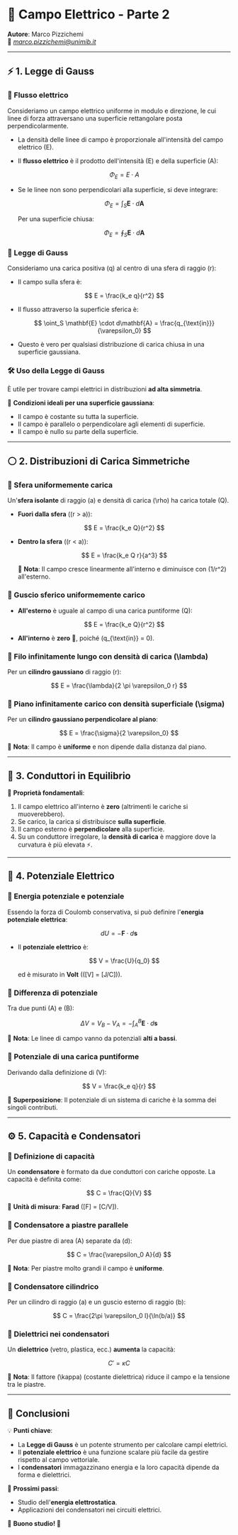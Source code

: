 # 📡 Campo Elettrico - Parte 2

**Autore**: Marco Pizzichemi  
📧 *marco.pizzichemi@unimib.it*  

---

## ⚡ 1. Legge di Gauss

### 🔹 Flusso elettrico  
Consideriamo un campo elettrico uniforme in modulo e direzione, le cui linee di forza attraversano una superficie rettangolare posta perpendicolarmente.  

- La densità delle linee di campo è proporzionale all'intensità del campo elettrico \(E\).
- Il **flusso elettrico** è il prodotto dell'intensità \(E\) e della superficie \(A\):

  $$
  \Phi_E = E \cdot A
  $$

- Se le linee non sono perpendicolari alla superficie, si deve integrare:

  $$
  \Phi_E = \int_S \mathbf{E} \cdot d\mathbf{A}
  $$

  Per una superficie chiusa:

  $$
  \Phi_E = \oint_S \mathbf{E} \cdot d\mathbf{A}
  $$

### 🔹 Legge di Gauss  
Consideriamo una carica positiva \(q\) al centro di una sfera di raggio \(r\):

- Il campo sulla sfera è:

  $$
  E = \frac{k_e q}{r^2}
  $$

- Il flusso attraverso la superficie sferica è:

  $$
  \oint_S \mathbf{E} \cdot d\mathbf{A} = \frac{q_{\text{in}}}{\varepsilon_0}
  $$

- Questo è vero per qualsiasi distribuzione di carica chiusa in una superficie gaussiana.

### 🛠️ Uso della Legge di Gauss  
È utile per trovare campi elettrici in distribuzioni **ad alta simmetria**.

📌 **Condizioni ideali per una superficie gaussiana**:
- Il campo è costante su tutta la superficie.
- Il campo è parallelo o perpendicolare agli elementi di superficie.
- Il campo è nullo su parte della superficie.

---

## ⚪ 2. Distribuzioni di Carica Simmetriche

### 🔹 Sfera uniformemente carica  
Un'**sfera isolante** di raggio \(a\) e densità di carica \(\rho\) ha carica totale \(Q\).  

- **Fuori dalla sfera** (\(r > a\)):

  $$
  E = \frac{k_e Q}{r^2}
  $$

- **Dentro la sfera** (\(r < a\)):

  $$
  E = \frac{k_e Q r}{a^3}
  $$

  📌 **Nota**: Il campo cresce linearmente all'interno e diminuisce con \(1/r^2\) all'esterno.

### 🔹 Guscio sferico uniformemente carico  
- **All'esterno** è uguale al campo di una carica puntiforme \(Q\):

  $$
  E = \frac{k_e Q}{r^2}
  $$

- **All'interno** è **zero** 🚫, poiché \(q_{\text{in}} = 0\).

### 🔹 Filo infinitamente lungo con densità di carica \(\lambda\)  
Per un **cilindro gaussiano** di raggio \(r\):

  $$
  E = \frac{\lambda}{2 \pi \varepsilon_0 r}
  $$

### 🔹 Piano infinitamente carico con densità superficiale \(\sigma\)  
Per un **cilindro gaussiano perpendicolare al piano**:

  $$
  E = \frac{\sigma}{2 \varepsilon_0}
  $$

📌 **Nota**: Il campo è **uniforme** e non dipende dalla distanza dal piano.

---

## 🔋 3. Conduttori in Equilibrio

🚀 **Proprietà fondamentali**:
1. Il campo elettrico all'interno è **zero** (altrimenti le cariche si muoverebbero).
2. Se carico, la carica si distribuisce **sulla superficie**.
3. Il campo esterno è **perpendicolare** alla superficie.
4. Su un conduttore irregolare, la **densità di carica** è maggiore dove la curvatura è più elevata ⚡.

---

## 🔌 4. Potenziale Elettrico

### 🔹 Energia potenziale e potenziale  
Essendo la forza di Coulomb conservativa, si può definire l'**energia potenziale elettrica**:

  $$
  dU = -\mathbf{F} \cdot d\mathbf{s}
  $$

- Il **potenziale elettrico** è:

  $$
  V = \frac{U}{q_0}
  $$

  ed è misurato in **Volt** (\([V] = [J/C]\)).

### 🔹 Differenza di potenziale  
Tra due punti \(A\) e \(B\):

  $$
  \Delta V = V_B - V_A = - \int_A^B \mathbf{E} \cdot d\mathbf{s}
  $$

📌 **Nota**: Le linee di campo vanno da potenziali **alti a bassi**.

### 🔹 Potenziale di una carica puntiforme  
Derivando dalla definizione di \(V\):

  $$
  V = \frac{k_e q}{r}
  $$

  📌 **Superposizione**: Il potenziale di un sistema di cariche è la somma dei singoli contributi.

---

## ⚙️ 5. Capacità e Condensatori

### 🔹 Definizione di capacità  
Un **condensatore** è formato da due conduttori con cariche opposte. La capacità è definita come:

  $$
  C = \frac{Q}{V}
  $$

  📌 **Unità di misura**: **Farad** \([F] = [C/V]\).

### 🔹 Condensatore a **piastre parallele**  
Per due piastre di area \(A\) separate da \(d\):

  $$
  C = \frac{\varepsilon_0 A}{d}
  $$

📌 **Nota**: Per piastre molto grandi il campo è **uniforme**.

### 🔹 Condensatore **cilindrico**  
Per un cilindro di raggio \(a\) e un guscio esterno di raggio \(b\):

  $$
  C = \frac{2\pi \varepsilon_0 l}{\ln(b/a)}
  $$

### 🔹 Dielettrici nei condensatori  
Un **dielettrico** (vetro, plastica, ecc.) **aumenta** la capacità:

  $$
  C' = \kappa C
  $$

  📌 **Nota**: Il fattore \(\kappa\) (costante dielettrica) riduce il campo e la tensione tra le piastre.

---

## 🎯 Conclusioni

💡 **Punti chiave**:
- La **Legge di Gauss** è un potente strumento per calcolare campi elettrici.
- Il **potenziale elettrico** è una funzione scalare più facile da gestire rispetto al campo vettoriale.
- I **condensatori** immagazzinano energia e la loro capacità dipende da forma e dielettrici.

🔬 **Prossimi passi**:
- Studio dell'**energia elettrostatica**.
- Applicazioni dei condensatori nei circuiti elettrici.

📖 **Buono studio! 🚀**
